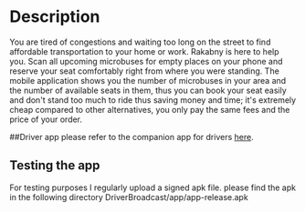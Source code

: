 # Description

You are tired of congestions and waiting too long on the street to find affordable transportation to your home or work. Rakabny is here to help you. Scan all upcoming microbuses for empty places on your phone and reserve your seat comfortably right from where you were standing. 
The mobile application shows you the number of microbuses in your area and the number of available seats in them, thus you can book your seat easily and don't stand too much to ride thus saving money and time; it's extremely cheap compared to other alternatives, you only pay the same fees and the price of your order.


##Driver app
please refer to the companion app for drivers [here](https://github.com/ehabhamdy/DriverBroadcast "Rakkebny Driver").

## Testing the app
For testing purposes I regularly upload a signed apk file. please find the apk in the following directory
DriverBroadcast/app/app-release.apk
